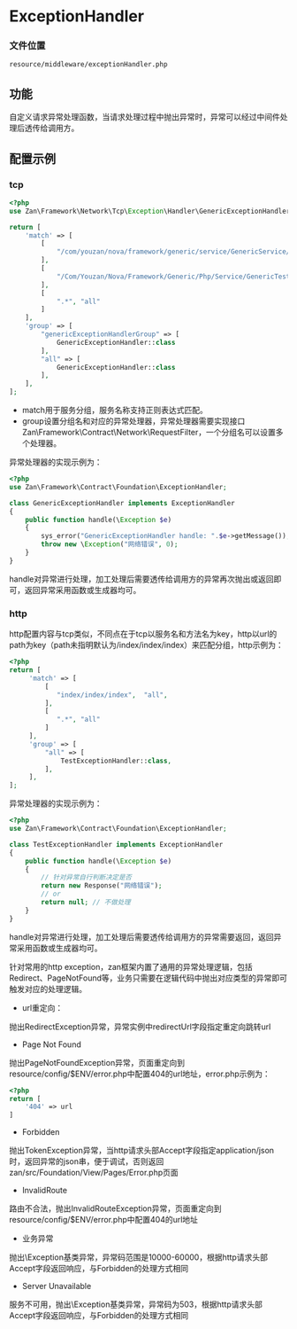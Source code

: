 # ExceptionHandler

### 文件位置

```
resource/middleware/exceptionHandler.php
```

## 功能

自定义请求异常处理函数，当请求处理过程中抛出异常时，异常可以经过中间件处理后透传给调用方。

## 配置示例

### tcp

```php
<?php
use Zan\Framework\Network\Tcp\Exception\Handler\GenericExceptionHandler;

return [
    'match' => [
        [
            "/com/youzan/nova/framework/generic/service/GenericService/invoke", "genericExceptionHandlerGroup",
        ],
        [
            "/Com/Youzan/Nova/Framework/Generic/Php/Service/GenericTestService/ThrowException", "genericExceptionHandlerGroup",
        ],
        [
            ".*", "all"
        ]
    ],
    'group' => [
        "genericExceptionHandlerGroup" => [
            GenericExceptionHandler::class
        ],
        "all" => [
            GenericExceptionHandler::class
        ],
    ],
];
```

* match用于服务分组，服务名称支持正则表达式匹配。
* group设置分组名和对应的异常处理器，异常处理器需要实现接口Zan\Framework\Contract\Network\RequestFilter，一个分组名可以设置多个处理器。

 异常处理器的实现示例为：

```php
<?php
use Zan\Framework\Contract\Foundation\ExceptionHandler;

class GenericExceptionHandler implements ExceptionHandler
{
    public function handle(\Exception $e)
    {
        sys_error("GenericExceptionHandler handle: ".$e->getMessage());
        throw new \Exception("网络错误", 0);
    }
}
```

handle对异常进行处理，加工处理后需要透传给调用方的异常再次抛出或返回即可，返回异常采用函数或生成器均可。

### http

http配置内容与tcp类似，不同点在于tcp以服务名和方法名为key，http以url的path为key（path未指明默认为/index/index/index）来匹配分组，http示例为：

```php
<?php
return [
     'match' => [
         [
            "index/index/index",  "all",
         ],
         [
            ".*", "all"
         ]
     ],
     'group' => [
         "all" => [
             TestExceptionHandler::class,
         ],
     ],
];
```

 异常处理器的实现示例为：

```php
<?php
use Zan\Framework\Contract\Foundation\ExceptionHandler;

class TestExceptionHandler implements ExceptionHandler
{
    public function handle(\Exception $e)
    {
        // 针对异常自行判断决定是否
        return new Response("网络错误");
        // or 
        return null; // 不做处理
    }
}
```

handle对异常进行处理，加工处理后需要透传给调用方的异常需要返回，返回异常采用函数或生成器均可。

针对常用的http exception，zan框架内置了通用的异常处理逻辑，包括Redirect、PageNotFound等，业务只需要在逻辑代码中抛出对应类型的异常即可触发对应的处理逻辑。

* url重定向：

抛出RedirectException异常，异常实例中redirectUrl字段指定重定向跳转url

* Page Not Found

抛出PageNotFoundException异常，页面重定向到resource/config/$ENV/error.php中配置404的url地址，error.php示例为：

```php
<?php
return [
    '404' => url
]
```

*  Forbidden

抛出TokenException异常，当http请求头部Accept字段指定application/json时，返回异常的json串，便于调试，否则返回zan/src/Foundation/View/Pages/Error.php页面

* InvalidRoute

路由不合法，抛出InvalidRouteException异常，页面重定向到resource/config/$ENV/error.php中配置404的url地址

*  业务异常

 抛出\Exception基类异常，异常码范围是10000-60000，根据http请求头部Accept字段返回响应，与Forbidden的处理方式相同

* Server Unavailable

服务不可用， 抛出\Exception基类异常，异常码为503，根据http请求头部Accept字段返回响应，与Forbidden的处理方式相同



 

  

